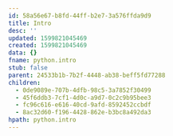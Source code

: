 ```yaml
---
id: 58a56e67-b8fd-44ff-b2e7-3a576ffda9d9
title: Intro
desc: ''
updated: 1599821045469
created: 1599821045469
data: {}
fname: python.intro
stub: false
parent: 24533b1b-7b2f-4448-ab38-beff5fd77288
children:
  - 0de9089e-707b-4dfb-98c5-3a7852f30499
  - 45f6ddb3-7cf1-4d0c-a9d7-0c2c9b95bee3
  - fc96c616-e616-40cd-9afd-8592452ccbdf
  - 8ac32d60-f196-4428-862e-b3bc8a492da3
hpath: python.intro
---
```



